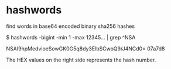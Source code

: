 # hashwords
find words in base64 encoded binary sha256 hashes

$ hashwords -bigint -min 1 -max 12345... | grep ^NSA

NSAI9hpMedvioeSowGK0G5q8dy3ElbSCwoQ9/J4NCd0= 07a7d8

The HEX values on the right side represents the hash number.

